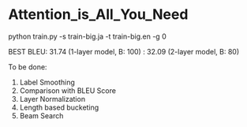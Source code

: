 # Attention_is_All_You_Need

python train.py -s train-big.ja -t train-big.en -g 0


BEST BLEU: 31.74 (1-layer model, B: 100)
: 32.09 (2-layer model, B: 80)


To be done:
1. Label Smoothing
2. Comparison with BLEU Score
3. Layer Normalization
4. Length based bucketing
5. Beam Search